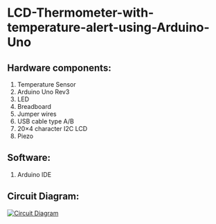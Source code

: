 # LCD-Thermometer-with-temperature-alert-using-Arduino-Uno

## Hardware components:
  1. Temperature Sensor
  2. Arduino Uno Rev3
  3. LED 
  4. Breadboard
  5. Jumper wires
  6. USB cable type A/B
  7. 20×4 character I2C LCD 
  8. Piezo

## Software:
  1. Arduino IDE
## Circuit Diagram:
[![Circuit Diagram](Project.png)](https://github.com/sabboshachi/Ultrasonic-Sensor-with-Arduino-LCD-Project-for-Measuring-Distance/blob/master/Project.png)
